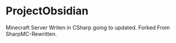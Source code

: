 # ProjectObsidian
Minecraft Server Writen in CSharp going to updated. Forked From SharpMC-Rewritten.
